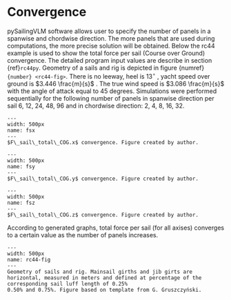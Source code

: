 # Convergence

pySailingVLM software allows user to specify the number of panels in a spanwise
and chordwise direction.
The more panels that are used during computations, the more precise solution will be obtained.
Below the rc44 example is used to show the total force per sail (Course over Ground) convergence.
The detailed program input values are describe in section {ref}`rc44py`. Geometry of a sails and rig is depicted in figure {numref}`{number} <rc44-fig>`. There is no leeway, heel is $13^\circ$ , yacht speed over ground is $3.446 \frac{m}{s}$ .
The true wind speed is $3.086 \frac{m}{s}$ with the angle of attack equal to 45 degrees. Simulations were performed sequentially for the following number of panels in spanwise direction per sail 6, 12, 24, 48, 96 and in chordwise direction: 2, 4, 8, 16, 32.


```{figure} ../../figures/fsx.png
---
width: 500px
name: fsx
---
$F\_sail\_total\_COG.x$ convergence. Figure created by author.
```

```{figure} ../../figures/fsy.png
---
width: 500px
name: fsy
---
$F\_sail\_total\_COG.y$ convergence. Figure created by author.
```

```{figure} ../../figures/fsz.png
---
width: 500px
name: fsz
---
$F\_sail\_total\_COG.z$ convergence. Figure created by author.
```

According to generated graphs, total force per sail (for all axises) converges to a certain value as the number of panels increases.


```{figure} ../../figures/drw_new.png
---
width: 500px
name: rc44-fig
---
Geometry of sails and rig. Mainsail girths and jib girts are horizontal, measured in meters and defined at percentage of the corresponding sail luff length of 0.25%
0.50% and 0.75%. Figure based on template from G. Gruszczyński.
```
